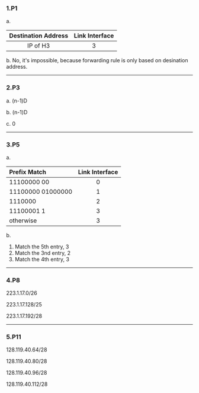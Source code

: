 ### 1.P1

a. 

Destination Address|Link Interface
:-:|:-:
IP of H3|3

b. No, it's impossible, because forwarding rule is only based on desination address.


***

### 2.P3

a. (n-1)D

b. (n-1)D

c. 0

***

### 3.P5

a. 

Prefix Match|Link Interface
:-|:-:
11100000 00|0
11100000 01000000|1
1110000|2
11100001 1|3
otherwise|3

b. 

1. Match the 5th entry, 3
2. Match the 3nd entry, 2
3. Match the 4th entry, 3

***

### 4.P8

223.1.17.0/26

223.1.17.128/25

223.1.17.192/28

***

### 5.P11

128.119.40.64/28

128.119.40.80/28

128.119.40.96/28

128.119.40.112/28